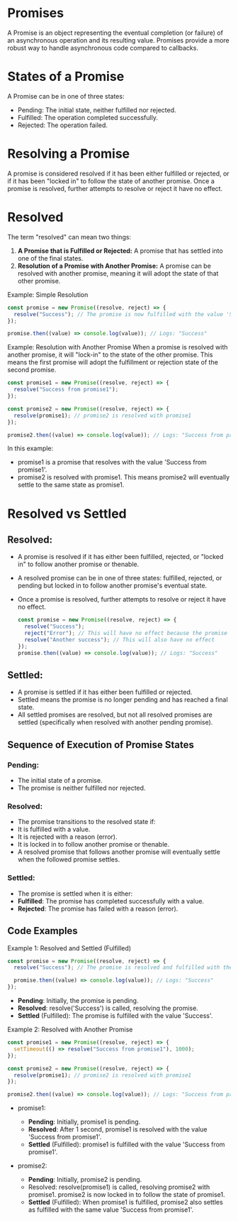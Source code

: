 # Promises

A Promise is an object representing the eventual completion (or failure) of an
asynchronous operation and its resulting value. Promises provide a more robust
way to handle asynchronous code compared to callbacks.

# States of a Promise

A Promise can be in one of three states:

- Pending: The initial state, neither fulfilled nor rejected.
- Fulfilled: The operation completed successfully.
- Rejected: The operation failed.

# Resolving a Promise

A promise is considered resolved if it has been either fulfilled
or rejected, or if it has been "locked in" to follow the state of
another promise. Once a promise is resolved, further attempts to
resolve or reject it have no effect.

# Resolved

The term "resolved" can mean two things:

1. **A Promise that is Fulfilled or Rejected:** A promise that has
   settled into one of the final states.
2. **Resolution of a Promise with Another Promise:** A promise can be
   resolved with another promise, meaning it will adopt the state of
   that other promise.

Example: Simple Resolution

```js
const promise = new Promise((resolve, reject) => {
  resolve("Success"); // The promise is now fulfilled with the value 'Success'
});

promise.then((value) => console.log(value)); // Logs: "Success"
```

Example: Resolution with Another Promise
When a promise is resolved with another promise, it will "lock-in" to the state
of the other promise. This means the first promise will adopt the fulfillment or
rejection state of the second promise.

```js
const promise1 = new Promise((resolve, reject) => {
  resolve("Success from promise1");
});

const promise2 = new Promise((resolve, reject) => {
  resolve(promise1); // promise2 is resolved with promise1
});

promise2.then((value) => console.log(value)); // Logs: "Success from promise1"
```

In this example:

- promise1 is a promise that resolves with the value 'Success from promise1'.
- promise2 is resolved with promise1. This means promise2 will eventually settle to the same state as promise1.

# Resolved vs Settled

## Resolved:

- A promise is resolved if it has either been fulfilled,
  rejected, or "locked in" to follow another promise or thenable.
- A resolved promise can be in one of three states: fulfilled,
  rejected, or pending but locked in to follow another promise's eventual state.
- Once a promise is resolved, further attempts to resolve or
  reject it have no effect.

  ```js
  const promise = new Promise((resolve, reject) => {
    resolve("Success");
    reject("Error"); // This will have no effect because the promise is already resolved
    resolve("Another success"); // This will also have no effect
  });
  promise.then((value) => console.log(value)); // Logs: "Success"
  ```

## Settled:

- A promise is settled if it has either been fulfilled or rejected.
- Settled means the promise is no longer pending and has reached a final state.
- All settled promises are resolved, but not all resolved
  promises are settled (specifically when resolved with another pending promise).

## Sequence of Execution of Promise States

### Pending:

- The initial state of a promise.
- The promise is neither fulfilled nor rejected.

### Resolved:

- The promise transitions to the resolved state if:
- It is fulfilled with a value.
- It is rejected with a reason (error).
- It is locked in to follow another promise or thenable.
- A resolved promise that follows another promise will eventually
  settle when the followed promise settles.

### Settled:

- The promise is settled when it is either:
- **Fulfilled**: The promise has completed successfully with a value.
- **Rejected**: The promise has failed with a reason (error).

## Code Examples

Example 1: Resolved and Settled (Fulfilled)

```js
const promise = new Promise((resolve, reject) => {
  resolve("Success"); // The promise is resolved and fulfilled with the value 'Success'

  promise.then((value) => console.log(value)); // Logs: "Success"
});
```

- **Pending**: Initially, the promise is pending.
- **Resolved**: resolve('Success') is called, resolving the promise.
- **Settled** (Fulfilled): The promise is fulfilled with the value 'Success'.

Example 2: Resolved with Another Promise

```js
const promise1 = new Promise((resolve, reject) => {
  setTimeout(() => resolve("Success from promise1"), 1000);
});

const promise2 = new Promise((resolve, reject) => {
  resolve(promise1); // promise2 is resolved with promise1
});

promise2.then((value) => console.log(value)); // Logs: "Success from promise1"
```

- promise1:

  - **Pending**: Initially, promise1 is pending.
  - **Resolved**: After 1 second, promise1 is resolved with the value 'Success from promise1'.
  - **Settled** (Fulfilled): promise1 is fulfilled with the value 'Success from promise1'.

- promise2:

  - **Pending**: Initially, promise2 is pending.
  - Resolved: resolve(promise1) is called, resolving promise2
    with promise1. promise2 is now locked in to follow the state of promise1.
  - **Settled** (Fulfilled): When promise1 is fulfilled, promise2
    also settles as fulfilled with the same value 'Success from promise1'.
